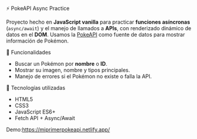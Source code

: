 ⚡ PokeAPI Async Practice

Proyecto hecho en **JavaScript vanilla** para practicar **funciones asíncronas** (`async/await`) y el manejo de llamados a **APIs**, con renderizado dinámico de datos en el **DOM**. Usamos la [PokeAPI](https://pokeapi.co/) como fuente de datos para mostrar información de Pokémon.

🔧 Funcionalidades

- Buscar un Pokémon por **nombre** o **ID**.
- Mostrar su imagen, nombre y tipos principales.
- Manejo de errores si el Pokémon no existe o falla la API.

🧪 Tecnologías utilizadas

- HTML5
- CSS3
- JavaScript ES6+
- Fetch API + Async/Await

Demo:https://miprimerpokeapi.netlify.app/
